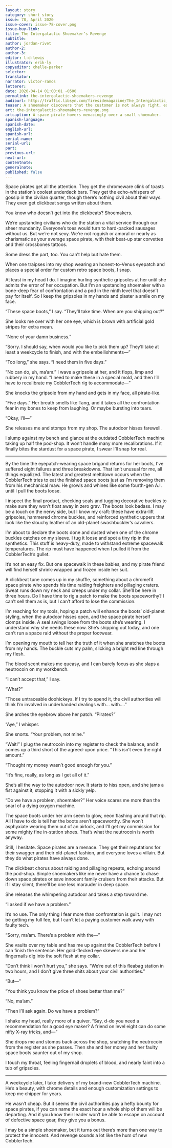 ```yaml
---
layout: story
category: short story
issue: 78, April 2020
issue-cover: issue-78-cover.png
issue-buy-link:
title: The Intergalactic Shoemaker’s Revenge
subtitle:
author: jordan-rivet
author-2:
author-3:
editor: l-d-lewis
illustrator: erik-ly
copyeditor: chelle-parker
selector:
translator:
narrator: victor-ramos
letterer:
date: 2020-04-14 01:00:01 -0500
permalink: the-intergalactic-shoemakers-revenge
audiourl: http://traffic.libsyn.com/firesidemagazine/The_Intergalactic_Shoemakers_Revenge.mp3
teaser: A shoemaker discovers that the customer is not always right, especially when the customer is a very, very nasty space pirate.
art: the-intergalactic-shoemakers-revenge.png
artcaption: A space pirate hovers menacingly over a small shoemaker.
spanish-language:
spanish-date:
english-url:
spanish-url:
serial-name:
serial-url:
part:
previous-url:
next-url:
contentnote:
generalnote:
published: false
---
```


Space pirates get all the attention. They get the chromeware clink of toasts in the station’s coolest underdeck bars. They get the echo-whispers of gossip in the civilian quarter, though there’s nothing civil about their ways. They even get clickbeat songs written about them.

You know who doesn’t get into the clickbeats? Shoemakers.

We’re upstanding civilians who do the station a vital service through our sheer mundanity. Everyone’s toes would turn to hard-packed sausages without us. But we’re not sexy. We’re not roguish or amoral or nearly as charismatic as your average space pirate, with their beat-up star corvettes and their crossbones tattoos.

Some dress the part, too. You can’t help but hate them.

When one traipses into my shop wearing an honest-to-Venus eyepatch and places a special order for custom retro space boots, I snap.

At least in my head I do. I imagine hurling synthetic gripsoles at her until she admits the error of her occupation. But I’m an upstanding shoemaker with a bone-deep fear of confrontation and a pod in the ninth level that doesn’t pay for itself. So I keep the gripsoles in my hands and plaster a smile on my face.

“These space boots,” I say. “They’ll take time. When are you shipping out?”

She looks me over with her one eye, which is brown with artificial gold stripes for extra mean.

“None of your damn business.”

“Sorry. I should say, when would you like to pick them up? They’ll take at least a weekcycle to finish, and with the embellishments—”

“Too long,” she says. “I need them in five days.”

“No can do, uh, ma’am.” I wave a gripsole at her, and it flops, limp and rubbery in my hand. “I need to make these in a special mold, and then I’ll have to recalibrate my CobblerTech rig to accommodate—”

She knocks the gripsole from my hand and gets in my face, all pirate-like.

“Five days.” Her breath smells like Tang, and it takes all the confrontation fear in my bones to keep from laughing. Or maybe bursting into tears.

“Okay, I’ll—”

She releases me and stomps from my shop. The autodoor hisses farewell.

I slump against my bench and glance at the outdated CobblerTech machine taking up half the pod-shop. It won’t handle many more recalibrations. If it finally bites the stardust for a space pirate, I swear I’ll snap for real.



----



By the time the eyepatch-wearing space brigand returns for her boots, I’ve suffered eight failures and three breakdowns. That isn’t unusual for me, all things equalized. The latest and greatest meltdown occurs when the CobblerTech tries to eat the finished space boots just as I’m removing them from his mechanical maw. He growls and whines like some fourth-gen A.I. until I pull the boots loose.

I inspect the final product, checking seals and tugging decorative buckles to make sure they won’t float away in zero grav. The boots look badass. I may be a touch on the nervy side, but I know my craft: these have extra-lift gripsoles, hammered chrome buckles, and reinforced synthetic uppers that look like the slouchy leather of an old-planet swashbuckler’s cavaliers.

I’m about to declare the boots done and dusted when one of the chrome buckles catches on my sleeve. I tug it loose and spot a tiny rip in the synthetics. This stuff is heavy-duty, made to withstand extreme spacewalk temperatures. The rip must have happened when I pulled it from the CobblerTech’s gullet.

It’s not an easy fix. But one spacewalk in these babies, and my pirate friend will find herself shrink-wrapped and frozen inside her suit.

A clickbeat tune comes up in my shuffle, something about a chromefit space pirate who spends his time raiding freighters and pillaging craters. Sweat runs down my neck and creeps under my collar. She’ll be here in three hours. Do I have time to rig a patch to make the boots spaceworthy? I can’t sell them as is, but I can’t afford to lose the commission.

I’m reaching for my tools, hoping a patch will enhance the boots’ old-planet styling, when the autodoor hisses open, and the space pirate herself clomps inside. A seal swings loose from the boots she’s wearing. I understand why she needs these now. She’s shipping out today, and one can’t run a space raid without the proper footwear.

I’m opening my mouth to tell her the truth of it when she snatches the boots from my hands. The buckle cuts my palm, slicking a bright red line through my flesh.

The blood scent makes me queasy, and I can barely focus as she slaps a neutrocoin on my workbench.

“I can’t accept that,” I say.

“What?”

“Those untraceable doohickeys. If I try to spend it, the civil authorities will think I’m involved in underhanded dealings with... with....”

She arches the eyebrow above her patch. “Pirates?”

“Aye,” I whisper.

She snorts. “Your problem, not mine.”

“Wait!” I plug the neutrocoin into my register to check the balance, and it comes up a third short of the agreed-upon price. “This isn’t even the right amount.”

“Thought my money wasn’t good enough for you.”

“It’s fine, really, as long as I get all of it.”

She’s all the way to the autodoor now. It starts to hiss open, and she jams a fist against it, stopping it with a sickly yelp.

“Do we have a problem, shoemaker?” Her voice scares me more than the snarl of a dying oxygen machine.

The space boots under her arm seem to glow, neon flashing around that rip. All I have to do is tell her the boots aren’t spaceworthy. She won’t asphyxiate wearing them out of an airlock, and I’ll get my commission for some mighty fine in-station shoes. That’s what the neutrocoin is worth anyway.

Still, I hesitate. Space pirates are a menace. They get their reputations for their swagger and their old-planet fashion, and everyone loves a villain. But they do what pirates have always done.

The clickbeat chorus about raiding and pillaging repeats, echoing around the pod-shop. Simple shoemakers like me never have a chance to chase down space pirates or save innocent family cruisers from their attacks. But if I stay silent, there’ll be one less marauder in deep space.

She releases the whimpering autodoor and takes a step toward me.

“I asked if we have a problem.”

It’s no use. The only thing I fear more than confrontation is guilt. I may not be getting my full fee, but I can’t let a paying customer walk away with faulty tech.

“Sorry, ma’am. There’s a problem with the—”

She vaults over my table and has me up against the CobblerTech before I can finish the sentence. Her gold-flecked eye skewers me and her fingernails dig into the soft flesh at my collar.

“Don’t think I won’t hurt you,” she says. “We’re out of this fleabag station in two hours, and I don’t give three shits about your civil authorities.”

“But—”

“You think you know the price of shoes better than me?”

“No, ma’am.”

“Then I’ll ask again. Do we have a problem?”

I shake my head, really more of a quiver. “Say, d-do you need a recommendation for a good eye maker? A friend on level eight can do some nifty X-ray tricks, and—”

She drops me and stomps back across the shop, snatching the neutrocoin from the register as she passes. Then she and her money and her faulty space boots saunter out of my shop.

I touch my throat, feeling fingernail droplets of blood, and nearly faint into a tub of gripsoles.



----



A weekcycle later, I take delivery of my brand-new CobblerTech machine. He’s a beauty, with chrome details and enough customization settings to keep me chipper for years.

He wasn’t cheap. But it seems the civil authorities pay a hefty bounty for space pirates, if you can name the exact hour a whole ship of them will be departing. And if you know their leader won’t be able to escape on account of defective space gear, they give you a bonus.

I may be a simple shoemaker, but it turns out there’s more than one way to protect the innocent. And revenge sounds a lot like the hum of new CobblerTech.
